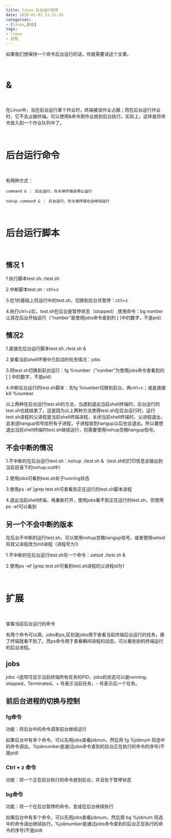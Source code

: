 ```yaml
---
title: linux 后台运行程序
date: 2020-01-01 21:31:19
categories:
- [linux,基础]
tags:
- linux
- 进程
---
```

如果我们想保持一个命令后台运行的话，你就需要读这个文章。

<!-- more -->

<br/>

# &

<br/>

在Linux中，当在前台运行某个作业时，终端被该作业占据；而在后台运行作业时，它不会占据终端。可以使用&命令把作业放到后台执行。实际上，这样是将命令放入到一个作业队列中了。

<br/>

# 后台运行命令

<br/>

有两种方式：

	command & ： 后台运行，你关掉终端会停止运行

	nohup command & ： 后台运行，你关掉终端也会继续运行

<br/>

# 后台运行脚本

<br/>

## 情况 1

1.执行脚本test.sh:./test.sh

2.中断脚本test.sh：ctrl+c

3.在1的基础上将运行中的test.sh，切换到后台并暂停：ctrl+z

4.执行ctrl+z后，test.sh在后台是暂停状态（stopped）,使用命令：bg number让其在后台开始运行（“number”是使用jobs命令查到的 [ ]中的数字，不是pid）

## 情况2

1.直接在后台运行脚本test.sh:./test.sh &

2.查看当前shell环境中已启动的任务情况：jobs

3.将test.sh切换到前台运行：fg %number（”number”为使用jobs命令查看到的 [ ] 中的数字，不是pid）

4.中断后台运行的test.sh脚本：先fg %number切换到前台，再ctrl+c；或是直接kill %number

以上两种在后台运行test.sh的方法，当遇到退出当前shell终端时，后台运行的test.sh也就结束了。这是因为以上两种方法使得test.sh在后台运行时，运行test.sh进程的父进程是当前shell终端进程，关闭当前shell终端时，父进程退出，会发送hangup信号给所有子进程，子进程收到hangup以后也会退出。所以要想退出当前shell终端时test.sh继续运行，则需要使用nohup忽略hangup信号。

## 不会中断的情况

1.不中断的在后台运行test.sh：nohup ./test.sh &（test.sh的打印信息会输出到当前目录下的nohup.out中）

2.使用jobs可看到test.sh处于running状态

3.使用ps -ef |grep test.sh可查看到正在运行的test.sh脚本进程

4.退出当前shell终端，再重新打开，使用jobs看不到正在运行的test.sh，但使用ps -ef可以看到

## 另一个不会中断的版本

在后台不中断的运行test.sh，可以使用nohup忽略hangup信号，或者使用setsid将其父进程改为init进程（进程号为1）

1.不中断的在后台运行test.sh另一个命令：setsid ./test.sh &

2.使用ps -ef |grep test.sh可看到test.sh进程的父进程id为1

<br/>

# 扩展

<br/>

查看当前后台运行的命令

有两个命令可以用，jobs和ps,区别是jobs用于查看当前终端后台运行的任务，换了终端就看不到了。而ps命令用于查看瞬间进程的动态，可以看到别的终端运行的后台进程。

## jobs

jobs -l选项可显示当前终端所有任务的PID，jobs的状态可以是running，stopped，Terminated。+ 号表示当前任务，- 号表示后一个任务。

## 前后台进程的切换与控制

### fg命令

功能：将后台中的命令调至前台继续运行

如果后台中有多个命令，可以先用jobs查看jobnun，然后用 fg %jobnum 将选中的命令调出。%jobnumber是通过jobs命令查到的后台正在执行的命令的序号(不是pid)

### Ctrl + z 命令

功能：将一个正在前台执行的命令放到后台，并且处于暂停状态

### bg命令

功能：将一个在后台暂停的命令，变成在后台继续执行

如果后台中有多个命令，可以先用jobs查看jobnum，然后用 bg %jobnum 将选中的命令调出继续执行。%jobnumber是通过jobs命令查到的后台正在执行的命令的序号(不是pid)
